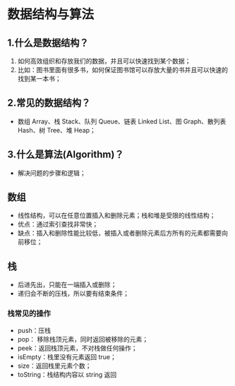 # 数据结构与算法

## 1.什么是数据结构？

1. 如何高效组织和存放我们的数据，并且可以快速找到某个数据；
2. 比如：图书里面有很多书，如何保证图书馆可以存放大量的书并且可以快速的找到某一本书；

## 2.常见的数据结构？

- 数组 Array、栈 Stack、队列 Queue、链表 Linked List、图 Graph、散列表 Hash、树 Tree、堆 Heap；

## 3.什么是算法(Algorithm)？

- 解决问题的步骤和逻辑；

## 数组

- 线性结构，可以在任意位置插入和删除元素；栈和堆是受限的线性结构；
- 优点：通过索引查找非常快；
- 缺点：插入和删除性能比较低，被插入或者删除元素后方所有的元素都需要向前移位；

## 栈

- 后进先出，只能在一端插入或删除；
- 递归会不断的压栈，所以要有结束条件；

### 栈常见的操作

- push：压栈
- pop： 移除栈顶元素，同时返回被移除的元素；
- peek：返回栈顶元素，不对栈做任何操作；
- isEmpty：栈里没有元素返回 true；
- size：返回栈里元素个数；
- toString：栈结构内容以 string 返回
